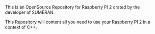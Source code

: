 This is an OpenSource Repository for Raspberry PI 2 crated by the developer of SUMERAN.

This Repository will content all you need to use your Raspberry PI 2 in a context of C++.
